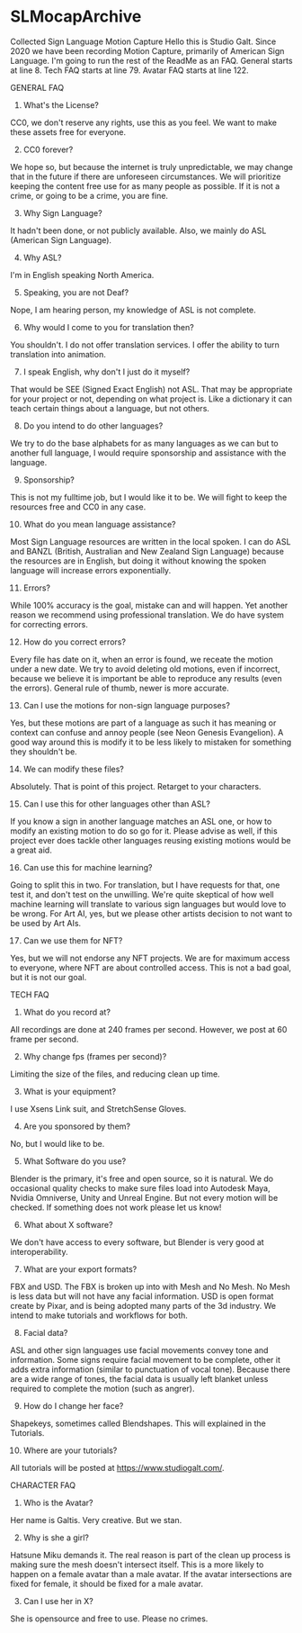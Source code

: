 # SLMocapArchive
Collected Sign Language Motion Capture
Hello this is Studio Galt. Since 2020 we have been recording Motion Capture, primarily of American Sign Language. I'm going to run the rest of the ReadMe as an FAQ.
General starts at line 8.
Tech FAQ starts at line 79.
Avatar FAQ starts at line 122.

GENERAL FAQ

1) What's the License?

CC0, we don't reserve any rights, use this as you feel. We want to make these assets free for everyone.

2) CC0 forever?

We hope so, but because the internet is truly unpredictable, we may change that in the future if there are unforeseen circumstances. We will prioritize keeping the content free use for as many people as possible. If it is not a crime, or going to be a crime, you are fine.

3) Why Sign Language?

It hadn't been done, or not publicly available. Also, we mainly do ASL (American Sign Language).

4) Why ASL?

I'm in English speaking North America.

5) Speaking, you are not Deaf?

Nope, I am hearing person, my knowledge of ASL is not complete.

6) Why would I come to you for translation then?

You shouldn't. I do not offer translation services. I offer the ability to turn translation into animation.

7) I speak English, why don't I just do it myself?

That would be SEE (Signed Exact English) not ASL. That may be appropriate for your project or not, depending on what project is. Like a dictionary it can teach certain things about a language, but not others.

8) Do you intend to do other languages?

We try to do the base alphabets for as many languages as we can but to another full language, I would require sponsorship and assistance with the language.

9) Sponsorship?

This is not my fulltime job, but I would like it to be. We will fight to keep the resources free and CC0 in any case.

10) What do you mean language assistance?

Most Sign Language resources are written in the local spoken. I can do ASL and BANZL (British, Australian and New Zealand Sign Language) because the resources are in English, but doing it without knowing the spoken language will increase errors exponentially.

11) Errors?

While 100% accuracy is the goal, mistake can and will happen. Yet another reason we recommend using professional translation. We do have system for correcting errors.

12) How do you correct errors?

Every file has date on it, when an error is found, we receate the motion under a new date. We try to avoid deleting old motions, even if incorrect, because we believe it is important be able to reproduce any results (even the errors). General rule of thumb, newer is more accurate. 

13) Can I use the motions for non-sign language purposes?

Yes, but these motions are part of a language as such it has meaning or context can confuse and annoy people (see Neon Genesis Evangelion). A good way around this is modify it to be less likely to mistaken for something they shouldn't be.

14) We can modify these files?

Absolutely. That is point of this project. Retarget to your characters.

15) Can I use this for other languages other than ASL?

If you know a sign in another language matches an ASL one, or how to modify an existing motion to do so go for it. Please advise as well, if this project ever does tackle other languages reusing existing motions would be a great aid.

16) Can use this for machine learning?

Going to split this in two. For translation, but I have requests for that, one test it, and don't test on the unwilling. We're quite skeptical of how well machine learning will translate to various sign languages but would love to be wrong. 
For Art AI, yes, but we please other artists decision to not want to be used by Art AIs.

17) Can we use them for NFT?

Yes, but we will not endorse any NFT projects. We are for maximum access to everyone, where NFT are about controlled access. This is not a bad goal, but it is not our goal.

TECH FAQ

1) What do you record at?

All recordings are done at 240 frames per second. However, we post at 60 frame per second.

2) Why change fps (frames per second)?

Limiting the size of the files, and reducing clean up time.

3) What is your equipment?

I use Xsens Link suit, and StretchSense Gloves.

4) Are you sponsored by them?

No, but I would like to be.

5) What Software do you use?

Blender is the primary, it's free and open source, so it is natural. We do occasional quality checks to make sure files load into Autodesk Maya, Nvidia Omniverse, Unity and Unreal Engine. But not every motion will be checked. If something does not work please let us know!

6) What about X software?

We don't have access to every software, but Blender is very good at interoperability.

7) What are your export formats?

FBX and USD. The FBX is broken up into with Mesh and No Mesh. No Mesh is less data but will not have any facial information.
USD is open format create by Pixar, and is being adopted many parts of the 3d industry. We intend to make tutorials and workflows for both.

8) Facial data?

ASL and other sign languages use facial movements convey tone and information. Some signs require facial movement to be complete, other it adds extra information (similar to punctuation of vocal tone). Because there are a wide range of tones, the facial data is usually left blanket unless required to complete the motion (such as angrer).

9) How do I change her face?

Shapekeys, sometimes called Blendshapes. This will explained in the Tutorials. 

10) Where are your tutorials?

All tutorials will be posted at https://www.studiogalt.com/. 

CHARACTER FAQ

1) Who is the Avatar?

Her name is Galtis. Very creative. But we stan.

2) Why is she a girl?

Hatsune Miku demands it. The real reason is part of the clean up process is making sure the mesh doesn't intersect itself. This is a more likely to happen on a female avatar than a male avatar. If the avatar intersections are fixed for female, it should be fixed for a male avatar.

3) Can I use her in X?

She is opensource and free to use. Please no crimes.



